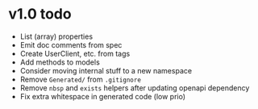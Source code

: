 # v1.0 todo

* List (array) properties
* Emit doc comments from spec
* Create UserClient, etc. from tags
* Add methods to models
* Consider moving internal stuff to a new namespace
* Remove `Generated/` from `.gitignore`
* Remove `nbsp` and `exists` helpers after updating openapi dependency
* Fix extra whitespace in generated code (low prio)